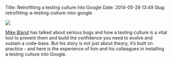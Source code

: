 Title: Retrofitting a testing culture into Google
Date: 2014-05-29 13:49
Slug: retrofitting-a-testing-culture-into-google

<div class="img floating">

[![](http://martinfowler.com/articles/testing-culture/msb.jpg)](http://martinfowler.com/articles/testing-culture.html#google)

</div>

[Mike Bland](https://plus.google.com/+MikeBland/posts) has talked about
serious bugs and how a testing culture is a vital tool to prevent them
and build the confidence you need to evolve and sustain a code-base. But
his story is not just about theory, it’s built on practice - and here is
the experience of him and his colleagues in installing a testing culture
into Google.

</p>

